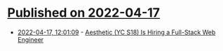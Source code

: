 # [Published on 2022-04-17](index.md)

* [2022-04-17, 12:01:09](https://news.ycombinator.com/item?id=31060276) - [Aesthetic (YC S18) Is Hiring a Full-Stack Web Engineer](https://jobs.ashbyhq.com/aesthetic/335f5c64-c991-4a18-a696-b9c457217106)
